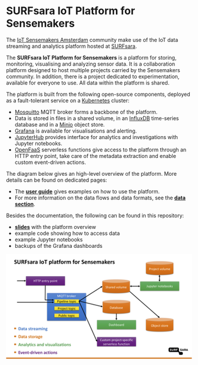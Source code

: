 # SURFsara IoT Platform for Sensemakers

The [IoT Sensemakers Amsterdam](https://www.sensemakersams.org/) community make use of the IoT data streaming and analytics platform hosted at [SURFsara](https://www.surf.nl/en).

The **SURFsara IoT Platform for Sensemakers** is a platform for storing, monitoring, visualising and analyzing sensor data. It is a collaboration platform designed to host multiple projects carried by the Sensemakers community. In addition, there is a project dedicated to experimentation, available for everyone to use. All data within the platform is shared.

The platform is built from the following open-source components, deployed as a fault-tolerant service on a [Kubernetes](https://kubernetes.io/) cluster:
- [Mosquitto](https://mosquitto.org/) MQTT broker forms a backbone of the platform.
- Data is stored in files in a shared volume, in an [InfluxDB](https://www.influxdata.com/products/influxdb-overview/) time-series database and in a [Minio](https://min.io/) object store.
- [Grafana](https://grafana.com/) is available for visualisations and alerting.
- [JupyterHub](https://jupyter.org/hub) provides interface for analytics and investigations with Jupyter notebooks.
- [OpenFaaS](https://www.openfaas.com/) serverless functions give access to the platform through an HTTP entry point, take care of the metadata extraction and enable custom event-driven actions.

The diagram below gives an high-level overview of the platform. More details can be found on dedicated pages:
- The **[user guide](USER-GUIDE.md)** gives examples on how to use the platform.
- For more information on the data flows and data formats, see the **[data section](DATA.md)**.

Besides the documentation, the following can be found in this repository:
- **[slides](Sensemakers%20platform.pdf)** with the platform overview
- example code showing how to access data
- example Jupyter notebooks
- backups of the Grafana dashboards

![Platform overview](images/sketch-overview.png)
